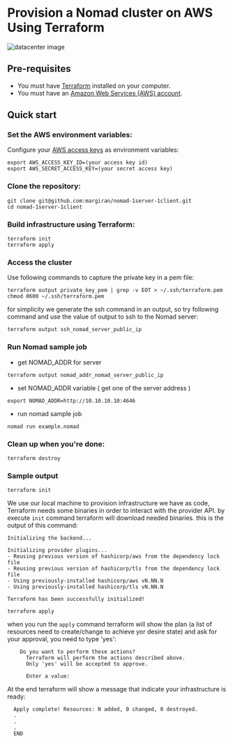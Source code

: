 # Provision a Nomad cluster on AWS Using Terraform

![datacenter image](https://github.com/margiran/nomad-one_server-one_client/blob/master/diagram/simple_nomad_cluster.png?raw=true)

## Pre-requisites

* You must have [Terraform](https://www.terraform.io/downloads) installed on your computer. 
* You must have an [Amazon Web Services (AWS) account](http://aws.amazon.com/).


## Quick start

### Set the AWS environment variables:

Configure your [AWS access 
keys](http://docs.aws.amazon.com/general/latest/gr/aws-sec-cred-types.html#access-keys-and-secret-access-keys) as 
environment variables:
```
export AWS_ACCESS_KEY_ID=(your access key id)
export AWS_SECRET_ACCESS_KEY=(your secret access key)
```

### Clone the repository:

```
git clone git@github.com:margiran/nomad-1server-1client.git
cd nomad-1server-1client
```
### Build infrastructure using Terraform:

```
terraform init
terraform apply
```
### Access the cluster

Use following commands to capture the private key in a pem file:

```
terraform output private_key_pem | grep -v EOT > ~/.ssh/terraform.pem
chmod 0600 ~/.ssh/terraform.pem
```

for simplicity we generate the ssh command in an output, so try following command and use the value of output to ssh to the Nomad server:

```
terraform output ssh_nomad_server_public_ip
```

### Run Nomad sample job

- get NOMAD_ADDR for server 

```
terraform output nomad_addr_nomad_server_public_ip
```

- set NOMAD_ADDR variable ( get one of the server address )

```
export NOMAD_ADDR=http://10.10.10.10:4646
```

- run nomad sample job

```
nomad run example.nomad
```
### Clean up when you're done:

```
terraform destroy
```

### Sample output

```
terraform init
```

We use our local machine to provision infrastructure we have as code, Terraform needs some binaries in order to interact with the provider API. by execute `init` command terraform will download needed binaries. 
this is the output of this command:

    Initializing the backend...

    Initializing provider plugins...
    - Reusing previous version of hashicorp/aws from the dependency lock file
    - Reusing previous version of hashicorp/tls from the dependency lock file
    - Using previously-installed hashicorp/aws vN.NN.N
    - Using previously-installed hashicorp/tls vN.NN.N

    Terraform has been successfully initialized!

```
terraform apply
```

when you run the `apply` command terraform will show the plan (a list of resources need to create/change to achieve yor desire state) and ask for your approval, you need to type 'yes':
```
    Do you want to perform these actions?
      Terraform will perform the actions described above.
      Only 'yes' will be accepted to approve.

      Enter a value:  
```

At the end terraform will show a message that indicate your infrastructure is ready:
```
  Apply complete! Resources: N added, 0 changed, 0 destroyed.
  .
  .
  .
  END
```
